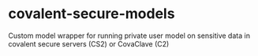 # covalent-secure-models
Custom model wrapper for running private user model on sensitive data in covalent secure servers (CS2) or CovaClave (C2)
